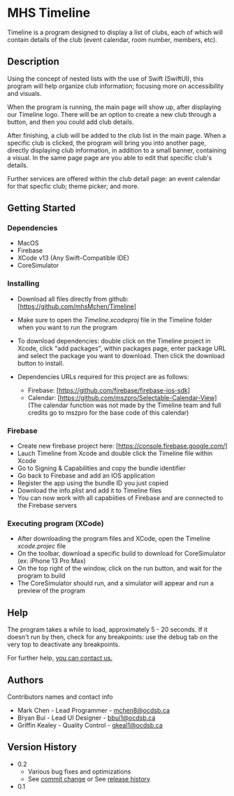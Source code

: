 # MHS Timeline

Timeline is a program designed to display a list of clubs, each of which will contain details of the club (event calendar, room number, members, etc).

## Description

Using the concept of nested lists with the use of Swift (SwiftUI), this program will help organize club information; focusing more on accessibility and visuals.

When the program is running, the main page will show up, after displaying our Timeline logo. There will be an option to create a new club through a button, and then you could add club details.

After finishing, a club will be added to the club list in the main page. When a specific club is clicked, the program will bring you into another page, directly displaying club information, in addition to a small banner, containing a visual. In the same page page are you able to edit that specific club's details.

Further services are offered within the club detail page: an event calendar for that specfic club; theme picker; and more.

## Getting Started

### Dependencies

* MacOS
* Firebase
* XCode v13 (Any Swift-Compatible IDE)
* CoreSimulator

### Installing

* Download all files directly from github: [https://github.com/mhsMchen/Timeline]
* Make sure to open the *Timeline.xcodeproj* file in the Timeline folder when you want to run the program
* To download dependencies: double click on the Timeline project in Xcode, click "add packages", within packages page, enter package URL and select the package you want to download. Then click the download button to install. 
* Dependencies URLs required for this project are as follows:

  * Firebase: [https://github.com/firebase/firebase-ios-sdk]
  * Calendar: [https://github.com/mszpro/Selectable-Calendar-View] (The calendar function was not made by the Timeline team and full credits go to mszpro for the base code of this calendar)

### Firebase

* Create new firebase project here: [https://console.firebase.google.com/]
* Lauch Timeline from Xcode and double click the Timeline file within Xcode
* Go to Signing & Capabilities and copy the bundle identifier
* Go back to Firebase and add an IOS application
* Register the app using the bundle ID you just copied
* Download the info.plist and add it to Timeline files
* You can now work with all capabiities of Firebase and are connected to the Firebase servers

### Executing program (XCode)

* After downloading the program files and XCode, open the Timeline *xcode.projec* file
* On the toolbar, download a specific build to download for CoreSimulator (ex: iPhone 13 Pro Max)
* On the top right of the window, click on the run button, and wait for the program to build
* The CoreSimulator should run, and a simulator will appear and run a preview of the program

## Help
The program takes a while to load, approximately 5 - 20 seconds. If it doesn't run by then, check for any breakpoints: use the debug tab on the very top to deactivate any breakpoints.

For further help, [you can contact us.](https://classroom.google.com/c/MzIwMDI3NTU5NzIz)

## Authors

Contributors names and contact info
* Mark Chen - Lead Programmer - mchen8@ocdsb.ca
* Bryan Bui - Lead UI Designer - bbui1@ocdsb.ca
* Griffin Kealey - Quality Control - gkeal1@ocdsb.ca


## Version History

* 0.2
    * Various bug fixes and optimizations
    * See [commit change]() or See [release history]()
* 0.1
